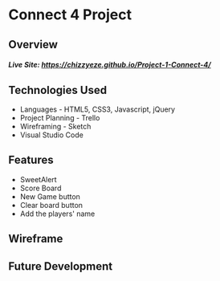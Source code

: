 # Connect 4 Project
## Overview

##### Live Site: https://chizzyeze.github.io/Project-1-Connect-4/

## Technologies Used

* Languages - HTML5, CSS3, Javascript, jQuery
* Project Planning - Trello
* Wireframing - Sketch
* Visual Studio Code

## Features

* SweetAlert
* Score Board
* New Game button
* Clear board button
* Add the players' name

## Wireframe


## Future Development